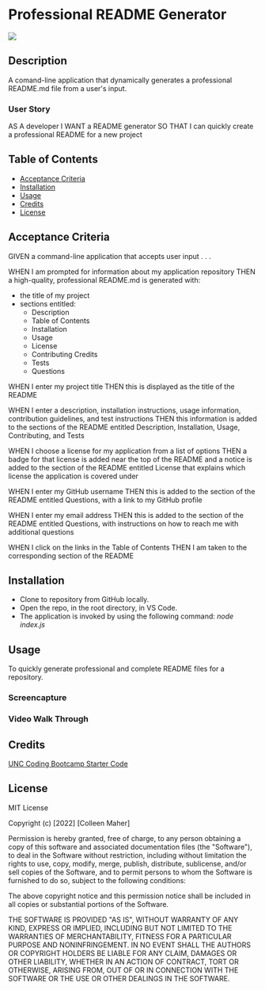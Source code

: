 # Professional README Generator
<a href="#license"><img src="https://img.shields.io/badge/license-${data.license}-informational"></img></a>

## Description
A comand-line application that dynamically generates a professional README.md file from a user's input.

### User Story
AS A developer
I WANT a README generator
SO THAT I can quickly create a professional README for a new project

## Table of Contents
- <a href="#acceptance-criteria">Acceptance Criteria</a>
- <a href="#installation">Installation</a>
- <a href="#usage">Usage</a>
- <a href="#credits">Credits</a>
- <a href="#license">License</a>


## Acceptance Criteria
GIVEN a command-line application that accepts user input . . .

WHEN I am prompted for information about my application repository
THEN a high-quality, professional README.md is generated with:
- the title of my project
- sections entitled:
    - Description
    - Table of Contents
    - Installation
    - Usage
    - License
    - Contributing Credits
    - Tests
    - Questions

WHEN I enter my project title
THEN this is displayed as the title of the README

WHEN I enter a description, installation instructions, usage information, contribution guidelines, and test instructions
THEN this information is added to the sections of the README entitled Description, Installation, Usage, Contributing, and Tests

WHEN I choose a license for my application from a list of options
THEN a badge for that license is added near the top of the README and a notice is added to the section of the README entitled License that explains which license the application is covered under

WHEN I enter my GitHub username
THEN this is added to the section of the README entitled Questions, with a link to my GitHub profile

WHEN I enter my email address
THEN this is added to the section of the README entitled Questions, with instructions on how to reach me with additional questions

WHEN I click on the links in the Table of Contents
THEN I am taken to the corresponding section of the README
## Installation
- Clone to repository from GitHub locally.
- Open the repo, in the root directory, in VS Code.
- The application is invoked by using the following command: _node index.js_
## Usage
To quickly generate professional and complete README files for a repository.

### Screencapture

### Video Walk Through

## Credits
<a href="https://github.com/coding-boot-camp/potential-enigma">UNC Coding Bootcamp Starter Code</a>

## License
MIT License

Copyright (c) [2022] [Colleen Maher]

Permission is hereby granted, free of charge, to any person obtaining a copy
of this software and associated documentation files (the "Software"), to deal
in the Software without restriction, including without limitation the rights
to use, copy, modify, merge, publish, distribute, sublicense, and/or sell
copies of the Software, and to permit persons to whom the Software is
furnished to do so, subject to the following conditions:

The above copyright notice and this permission notice shall be included in all
copies or substantial portions of the Software.

THE SOFTWARE IS PROVIDED "AS IS", WITHOUT WARRANTY OF ANY KIND, EXPRESS OR
IMPLIED, INCLUDING BUT NOT LIMITED TO THE WARRANTIES OF MERCHANTABILITY,
FITNESS FOR A PARTICULAR PURPOSE AND NONINFRINGEMENT. IN NO EVENT SHALL THE
AUTHORS OR COPYRIGHT HOLDERS BE LIABLE FOR ANY CLAIM, DAMAGES OR OTHER
LIABILITY, WHETHER IN AN ACTION OF CONTRACT, TORT OR OTHERWISE, ARISING FROM,
OUT OF OR IN CONNECTION WITH THE SOFTWARE OR THE USE OR OTHER DEALINGS IN THE
SOFTWARE.